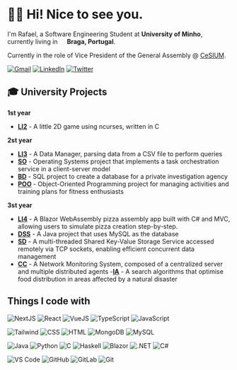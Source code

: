 # 👋🏻 Hi! Nice to see you.

<p>I'm Rafael, a Software Engineering Student at <b>University of Minho</b>, currently living in <img src="https://cdn-icons-png.flaticon.com/128/5372/5372974.png" width="13"/> <b>Braga, Portugal</b>.</p>
<p>Currently in the role of Vice President of the General Assembly @ <a href="https://cesium.di.uminho.pt">CeSIUM</a>.</p>

[![Gmail](https://img.shields.io/badge/Gmail-D14836?style=for-the-badge&logo=gmail&logoColor=white)](mailto:rafaellopesseara@gmail.com)
[![LinkedIn](https://img.shields.io/badge/LinkedIn-0077B5?style=for-the-badge&logo=linkedin&logoColor=white)](https://www.linkedin.com/in/rafaellseara/)
[![Twitter](https://img.shields.io/badge/Twitter-1DA1F2?style=for-the-badge&logo=twitter&logoColor=white)](https://twitter.com/rafaellseara)

## 🎓 University Projects

**1st year**
- [**LI2**](https://github.com/rafaellseara/Projeto-LI2) - A little 2D game using ncurses, written in C

**2st year**
- [**LI3**](https://github.com/rafaellseara/Projeto-LI3) - A Data Manager, parsing data from a CSV file to perform queries
- [**SO**](https://github.com/rafaellseara/SO) - Operating Systems project that implements a task orchestration service in a client-server model
- [**BD**](https://github.com/rafaellseara/BD) - SQL project to create a database for a private investigation agency
- [**POO**](https://github.com/rafaellseara/POO) -  Object-Oriented Programming project for managing activities and training plans for fitness enthusiasts

**3st year**

- [**LI4**](https://github.com/rafaellseara/LI4) - A Blazor WebAssembly pizza assembly app built with C# and MVC, allowing users to simulate pizza creation step-by-step.
- [**DSS**](https://github.com/rafaellseara/DSS) - A Java project that uses MySQL as the database
- [**SD**](https://github.com/rafaellseara/SD-trabalho-pratico) - A multi-threaded Shared Key-Value Storage Service accessed remotely via TCP sockets, enabling efficient concurrent data management
- [**CC**](https://github.com/rafaellseara/CC) - A Network Monitoring System, composed of a centralized server and multiple distributed agents
-[**IA**](https://github.com/rafaellseara/IA) - A search algorithms that optimise food distribution in areas affected by a natural disaster

## Things I code with

![NextJS](https://img.shields.io/badge/Next.JS-000000?style=for-the-badge&logo=nextdotjs&logoColor=ffffff)
![React](https://img.shields.io/badge/React-001e26?style=for-the-badge&logo=react&logoColor=61DAFB)
![VueJS](https://img.shields.io/badge/Vue.js-42b883?style=for-the-badge&logo=vuedotjs&logoColor=ffffff)
![TypeScript](https://img.shields.io/badge/TypeScript-007ACC?style=for-the-badge&logo=typescript&logoColor=white)
![JavaScript](https://img.shields.io/badge/JavaScript-F7DF1E?style=for-the-badge&logo=javascript&logoColor=black)

![Tailwind](https://img.shields.io/badge/Tailwind_CSS-121b2d?style=for-the-badge&logo=tailwind-css&logoColor=16bdca)
![CSS](https://img.shields.io/badge/CSS-1b73ba?&style=for-the-badge&logo=css3&logoColor=white)
![HTML](https://img.shields.io/badge/HTML-e44d26?style=for-the-badge&logo=html5&logoColor=white)
![MongoDB](https://img.shields.io/badge/MongoDB-023430?style=for-the-badge&logo=mongodb&logoColor=ffffff)
![MySQL](https://img.shields.io/badge/MySQL-00546c?style=for-the-badge&logo=mysql&logoColor=ffffff)

![Java](https://img.shields.io/badge/Java-ED8B00?style=for-the-badge&logo=openjdk&logoColor=white)
![Python](https://img.shields.io/badge/Python-3776AB?style=for-the-badge&logo=python&logoColor=white)
![C](https://img.shields.io/badge/C-00599C?style=for-the-badge&logo=c&logoColor=white)
![Haskell](https://img.shields.io/badge/Haskell-5D4F85?style=for-the-badge&logo=haskell&logoColor=white)
![Blazor](https://img.shields.io/badge/blazor-%235C2D91.svg?style=for-the-badge&logo=blazor&logoColor=white)
![.NET](https://img.shields.io/badge/.NET-512bd4?style=for-the-badge&logo=.net&logoColor=white)
![C#](https://img.shields.io/badge/c%23-%23239120.svg?style=for-the-badge&logo=csharp&logoColor=white)

![VS Code](https://img.shields.io/badge/Visual_Studio_Code-0078D4?style=for-the-badge&logo=visual%20studio%20code&logoColor=white)
![GitHub](https://img.shields.io/badge/GitHub-100000?style=for-the-badge&logo=github&logoColor=white)
![GitLab](https://img.shields.io/badge/GitLab-330F63?style=for-the-badge&logo=gitlab&logoColor=white)
![Git](https://img.shields.io/badge/GIT-E44C30?style=for-the-badge&logo=git&logoColor=white)
